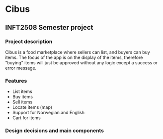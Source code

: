 # Cibus
## INFT2508 Semester project

### Project description
Cibus is a food marketplace where sellers can list, and buyers can buy items. 
The focus of the app is on the display of the items, therefore "buying" items 
will just be approved without any logic except a success or error message.

### Features
- List items
- Buy items
- Sell items
- Locate items (map)
- Support for Norwegian and English
- Cart for items

### Design decisions and main components

